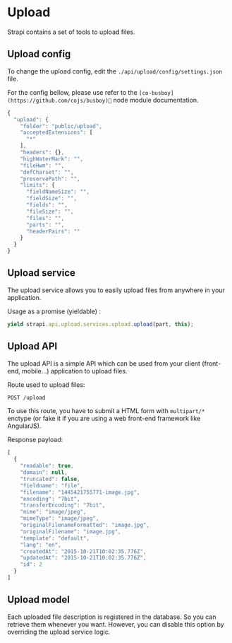 # Upload

Strapi contains a set of tools to upload files.

## Upload config

To change the upload config, edit the `./api/upload/config/settings.json` file.

For the config bellow, please use refer to the `[co-busboy](https://github.com/cojs/busboy)` node module documentation.

```js
{
  "upload": {
    "folder": "public/upload",
    "acceptedExtensions": [
      "*"
    ],
    "headers": {},
    "highWaterMark": "",
    "fileHwm": "",
    "defCharset": "",
    "preservePath": "",
    "limits": {
      "fieldNameSize": "",
      "fieldSize": "",
      "fields": "",
      "fileSize": "",
      "files": "",
      "parts": "",
      "headerPairs": ""
    }
  }
}
```

## Upload service

The upload service allows you to easily upload files from anywhere in your application.

Usage as a promise (yieldable) :

```js
yield strapi.api.upload.services.upload.upload(part, this);
```

## Upload API

The upload API is a simple API which can be used from your client
(front-end, mobile...) application to upload files.

Route used to upload files:

```bash
POST /upload
```

To use this route, you have to submit a HTML form with `multipart/*` enctype
(or fake it if you are using a web front-end framework like AngularJS).

Response payload:

```js
[
  {
    "readable": true,
    "domain": null,
    "truncated": false,
    "fieldname": "file",
    "filename": "1445421755771-image.jpg",
    "encoding": "7bit",
    "transferEncoding": "7bit",
    "mime": "image/jpeg",
    "mimeType": "image/jpeg",
    "originalFilenameFormatted": "image.jpg",
    "originalFilename": "image.jpg",
    "template": "default",
    "lang": "en",
    "createdAt": "2015-10-21T10:02:35.776Z",
    "updatedAt": "2015-10-21T10:02:35.776Z",
    "id": 2
  }
]
```

## Upload model

Each uploaded file description is registered in the database. So you can retrieve
them whenever you want. However, you can disable this option by overriding the
upload service logic.
